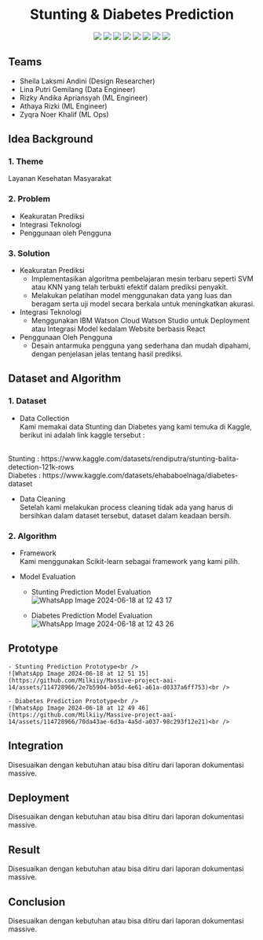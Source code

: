 <h1 align="center">  Stunting & Diabetes Prediction </h1>

<div align="center">
    <!-- Your badges here -->
    <img src="https://img.shields.io/badge/python-3670A0?style=for-the-badge&logo=python&logoColor=ffdd54">
    <img src="https://img.shields.io/badge/jupyter-%23FA0F00.svg?style=for-the-badge&logo=jupyter&logoColor=white">
    <img src="https://img.shields.io/badge/flask-%23000.svg?style=for-the-badge&logo=flask&logoColor=white">
    <img src="https://img.shields.io/badge/scikit--learn-%23F7931E.svg?style=for-the-badge&logo=scikit-learn&logoColor=white">
    <img src="https://img.shields.io/badge/pandas-%23150458.svg?style=for-the-badge&logo=pandas&logoColor=white">
    <img src="https://img.shields.io/badge/numpy-%23013243.svg?style=for-the-badge&logo=numpy&logoColor=white">
    <img src="https://img.shields.io/badge/react-%2320232a.svg?style=for-the-badge&logo=react&logoColor=%2361DAFB">
    <img src="https://img.shields.io/badge/tailwindcss-%2338B2AC.svg?style=for-the-badge&logo=tailwind-css&logoColor=white">
</div>

## Teams

- Sheila Laksmi Andini (Design Researcher)
- Lina Putri Gemilang (Data Engineer)
- Rizky Andika Apriansyah (ML Engineer)
- Athaya Rizki (ML Engineer)
- Zyqra Noer Khalif (ML Ops)

## Idea Background

### 1. Theme
Layanan Kesehatan Masyarakat

### 2. Problem
- Keakuratan Prediksi
- Integrasi Teknologi
- Penggunaan oleh Pengguna

### 3. Solution
- Keakuratan Prediksi
    - Implementasikan algoritma pembelajaran mesin terbaru seperti SVM atau KNN yang telah terbukti efektif dalam prediksi penyakit.
    - Melakukan pelatihan model menggunakan data yang luas dan beragam serta uji model secara berkala untuk meningkatkan akurasi.
- Integrasi Teknologi
    - Menggunakan IBM Watson Cloud Watson Studio untuk Deployment atau Integrasi Model kedalam Website berbasis React
- Penggunaan Oleh Pengguna
    - Desain antarmuka pengguna yang sederhana dan mudah dipahami, dengan penjelasan jelas tentang hasil prediksi.

## Dataset and Algorithm

### 1. Dataset
- Data Collection <br />
Kami memakai data Stunting dan Diabetes yang kami temuka di Kaggle, berikut ini adalah link kaggle tersebut : <br />
<br />
Stunting : https://www.kaggle.com/datasets/rendiputra/stunting-balita-detection-121k-rows<br />
Diabetes : https://www.kaggle.com/datasets/ehababoelnaga/diabetes-dataset<br />

- Data Cleaning <br />
Setelah kami melakukan process cleaning tidak ada yang harus di bersihkan dalam dataset tersebut, dataset dalam keadaan bersih.

### 2. Algorithm

- Framework <br />
Kami menggunakan Scikit-learn sebagai framework yang kami pilih.

- Model Evaluation <br />
    - Stunting Prediction Model Evaluation<br />
    ![WhatsApp Image 2024-06-18 at 12 43 17](https://github.com/Milkiiy/Massive-project-aai-14/assets/114728966/a0838ae2-0752-4b3f-b1e0-4ee0f6dc7771)<br />

    - Diabetes Prediction Model Evaluation<br />
    ![WhatsApp Image 2024-06-18 at 12 43 26](https://github.com/Milkiiy/Massive-project-aai-14/assets/114728966/62be67f3-9cd8-47bc-83e6-6538aa3a975d)<br />

## Prototype
    - Stunting Prediction Prototype<br />
    ![WhatsApp Image 2024-06-18 at 12 51 15](https://github.com/Milkiiy/Massive-project-aai-14/assets/114728966/2e7b5904-b05d-4e61-a61a-d0337a6ff753)<br />

    - Diabetes Prediction Prototype<br />
    ![WhatsApp Image 2024-06-18 at 12 49 46](https://github.com/Milkiiy/Massive-project-aai-14/assets/114728966/70da43ae-6d3a-4a5d-a037-98c293f12e21)<br />    

## Integration
Disesuaikan dengan kebutuhan atau bisa ditiru dari laporan dokumentasi massive.

## Deployment
Disesuaikan dengan kebutuhan atau bisa ditiru dari laporan dokumentasi massive.

## Result
Disesuaikan dengan kebutuhan atau bisa ditiru dari laporan dokumentasi massive.

## Conclusion
Disesuaikan dengan kebutuhan atau bisa ditiru dari laporan dokumentasi massive.
